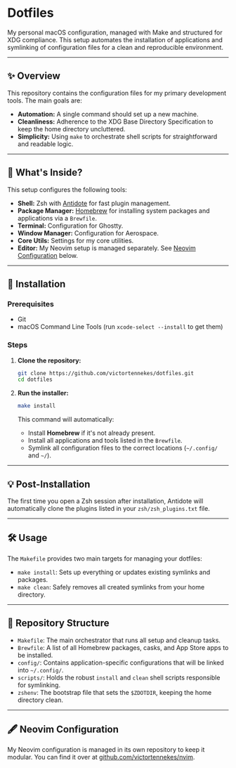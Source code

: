 # Dotfiles

My personal macOS configuration, managed with Make and structured for
XDG compliance. This setup automates the installation of applications
and symlinking of configuration files for a clean and reproducible environment.

---

## ✨ Overview

This repository contains the configuration files for my
primary development tools. The main goals are:

- **Automation:** A single command should set up a new machine.
- **Cleanliness:** Adherence to the XDG Base Directory Specification
to keep the home directory uncluttered.
- **Simplicity:** Using `make` to orchestrate shell scripts for
straightforward and readable logic.

---

## 🔧 What's Inside?

This setup configures the following tools:

- **Shell:** Zsh with [Antidote](https://github.com/mattmc3/antidote)
for fast plugin management.
- **Package Manager:** [Homebrew](https://brew.sh/) for installing system
packages and applications via a `Brewfile`.
- **Terminal:** Configuration for Ghostty.
- **Window Manager:** Configuration for Aerospace.
- **Core Utils:** Settings for my core utilities.
- **Editor:** My Neovim setup is managed separately.
See [Neovim Configuration](https://github.com/victortennekes/nvim) below.

---

## 🚀 Installation

### Prerequisites

- Git
- macOS Command Line Tools (run `xcode-select --install` to get them)

### Steps

1. **Clone the repository:**

   ```bash
   git clone https://github.com/victortennekes/dotfiles.git
   cd dotfiles
   ```

2. **Run the installer:**

   ```bash
   make install
   ```

   This command will automatically:
   - Install **Homebrew** if it's not already present.
   - Install all applications and tools listed in the `Brewfile`.
   - Symlink all configuration files to the correct locations (`~/.config/` and `~/`).

---

## 💡 Post-Installation

The first time you open a Zsh session after installation, Antidote will
automatically clone the plugins listed in your `zsh/zsh_plugins.txt` file.

---

## 🛠️ Usage

The `Makefile` provides two main targets for managing your dotfiles:

- `make install`: Sets up everything or updates existing symlinks and packages.
- `make clean`: Safely removes all created symlinks from your home directory.

---

## 📂 Repository Structure

- `Makefile`: The main orchestrator that runs all setup and cleanup tasks.
- `Brewfile`: A list of all Homebrew packages, casks, and App Store apps to be installed.
- `config/`: Contains application-specific configurations that will be linked
into `~/.config/`.
- `scripts/`: Holds the robust `install` and `clean` shell scripts responsible
for symlinking.
- `zshenv`: The bootstrap file that sets the `$ZDOTDIR`,
keeping the home directory clean.

---

## 🖋️ Neovim Configuration

My Neovim configuration is managed in its own repository to keep it modular.
You can find it over at
[github.com/victortennekes/nvim](https://github.com/victortennekes/nvim).
